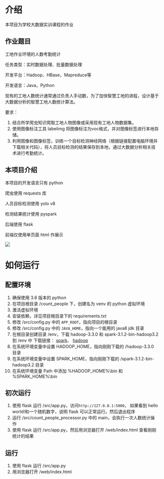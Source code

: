 
# 介绍

本项目为学校大数据实训课程的作业

## 作业题目

工地作业环境的人数考勤统计

任务类型：实时数据处理、批量数据处理

开发平台：Hadoop、HBase，Mapreduce等

开发语言：Java，Python

现有的工地人数统计通常通过负责人手动数，为了加快智慧工地的进程，设计基于大数据分析的智慧工地人数统计算法。

要求：
1. 结合所学爬虫知识爬取工地人物图像或采用现有工地人物数据集。
2. 使用图像标注工具 labelimg 将图像标注为voc格式，并对图像标签进行本地存储。
3. 利用图像和图像标签，训练一个目标检测神经网络（根据链接配置电脑环境并下载相关代码），将人员目标检测的结果保存到本地，通过大数据分析相关技术进行考勤统计。

## 本项目介绍

本项目的开发语言只有 python

爬虫使用 requests 库

人员目标检测使用 yolo v8

检测结果统计使用 pyspark

后端使用 flask

前端仅使用单页面 html 作展示

![](./web/1.png)

# 如何运行

## 配置环境

1.  确保使用 3.8 版本的 python
2.  在项目根目录 /count_people 下，创建名为 venv 的 python 虚拟环境
3.  激活虚拟环境
4.  安装依赖，详见项目根目录下的 requirements.txt
5.  修改 /src/config.py 中的 `APP_ROOT`，指向项目的根目录
6.  修改 /src/config.py 中的 `JAVA_HOME`，指向一个能用的 java8 jdk 目录
7.  在根目录创建目录 /env，下载 hadoop-3.3.0 和 spark-3.1.2-bin-hadoop3.2 到 /env 中
    下载链接：
    [spark](https://archive.apache.org/dist/spark/spark-3.1.2/)、
    [hadoop](https://archive.apache.org/dist/hadoop/common/hadoop-3.3.0/)
8.  在系统环境变量中设置 HADOOP_HOME，指向刚刚下载的 /hadoop-3.3.0 目录 
9.  在系统环境变量中设置 SPARK_HOME，指向刚刚下载的 /spark-3.1.2-bin-hadoop3.2 目录
10. 在系统环境变量 Path 中添加 %HADOOP_HOME%\bin 和 %SPARK_HOME%\bin

## 初次运行

1.  使用 flask 运行 /src/app.py，访问`http://127.0.0.1:5000`，
    如果看到 hello world!和一个随机数字，说明 flask 可以正常运行。然后退出程序
2.  运行 /src/count_people_processor.py 中的 main，会执行一次人数统计操作
3.  使用 flask 运行 /src/app.py，然后用浏览器打开 /web/index.html 查看刚刚统计的结果

## 运行

1. 使用 flask 运行 /src/app.py
2. 用浏览器打开 /web/index.html
